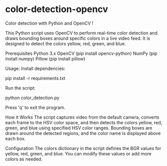 # color-detection-opencv

Color detection with Python and OpenCV !

This Python script uses OpenCV to perform real-time color detection and draws bounding boxes around specific colors in a live video feed. It is designed to detect the colors yellow, red, green, and blue.

Prerequisites
Python 3.x
OpenCV (pip install opencv-python)
NumPy (pip install numpy)
Pillow (pip install pillow)

Usage:
Install dependencies:

pip install -r requirements.txt

Run the script:

python color_detection.py

Press 'q' to exit the program.

How it Works
The script captures video from the default camera, converts each frame to the HSV color space, and then detects the colors yellow, red, green, and blue using specified HSV color ranges. Bounding boxes are drawn around the detected regions, and the color name is displayed above each box.

Configuration
The colors dictionary in the script defines the BGR values for yellow, red, green, and blue. You can modify these values or add more colors as needed.
